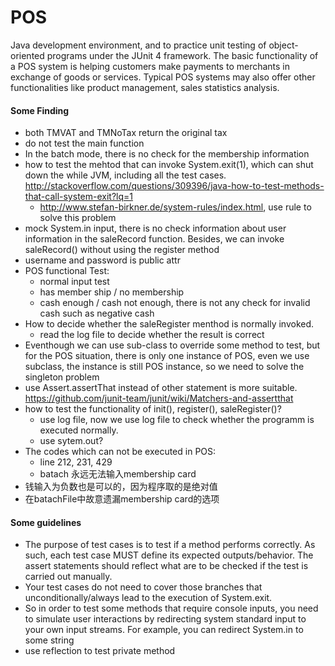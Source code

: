 POS
===

Java development environment, and to practice unit testing of object-oriented programs under the JUnit 4 framework.  The basic functionality of a POS system is helping customers make payments to merchants in exchange of goods or services. Typical POS systems may also offer other functionalities like product management, sales statistics analysis. 

#### Some Finding
* both TMVAT and TMNoTax return the original tax
* do not test the main function
* In the batch mode, there is no check for the membership information
* how to test the mehtod that can invoke System.exit(1), which can shut down the while JVM, including all the test cases.
http://stackoverflow.com/questions/309396/java-how-to-test-methods-that-call-system-exit?lq=1
  * http://www.stefan-birkner.de/system-rules/index.html, use rule to solve this problem
* mock System.in input, there is no check information about user information in the saleRecord function. Besides, we can invoke saleRecord() without using the register method
* username and password is public attr
* POS functional Test:
  * normal input test
  * has member ship / no membership
  * cash enough / cash not enough, there is not any check for invalid cash such as negative cash
* How to decide whether the saleRegister menthod is normally invoked.
  * read the log file to decide whether the result is correct
* Eventhough we can use sub-class to override some method to test, but for the POS situation, there is only one instance of POS, 
even we use subclass, the instance is still POS instance, so we need to solve the singleton problem
* use Assert.assertThat instead of other statement is more suitable. https://github.com/junit-team/junit/wiki/Matchers-and-assertthat
* how to test the functionality of init(), register(), saleRegister()?
  * use log file, now we use log file to check whether the programm is executed normally.
  * use sytem.out?
* The codes which can not be executed in POS:
  * line 212, 231, 429
  * batach 永远无法输入membership card
* 钱输入为负数也是可以的，因为程序取的是绝对值
* 在batachFile中故意遗漏membership card的选项
  
#### Some guidelines
* The purpose of test cases is to test if a method performs correctly. 
As such, each test case MUST define its expected outputs/behavior. 
The assert statements should reflect what are to be checked if the test is carried out manually.
* Your test cases do not need to cover those branches that unconditionally/always lead to the execution of System.exit.
* So in order to test some methods that require console inputs, you need to simulate user interactions by 
redirecting system standard input to your own input streams. 
For example, you can redirect System.in to some string
* use reflection to test private method
